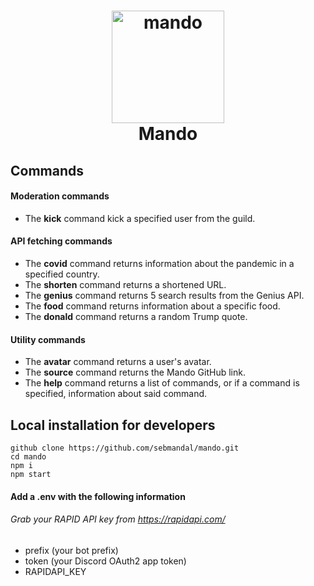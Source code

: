 <div align="center">
  <h1>
    <a href="https://github.com/sebmandal/mando" target="_blank">
      <img height="180" alt="mando" src="https://cdn.discordapp.com/attachments/845438745939673088/867607801843679252/unknown.png">
    </a>
    <br />
    Mando
  </h1>
</div>

## **Commands**

#### Moderation commands

- The **kick** command kick a specified user from the guild.

#### API fetching commands

- The **covid** command returns information about the pandemic in a specified country.
- The **shorten** command returns a shortened URL.
- The **genius** command returns 5 search results from the Genius API.
- The **food** command returns information about a specific food.
- The **donald** command returns a random Trump quote.

#### Utility commands

- The **avatar** command returns a user's avatar.
- The **source** command returns the Mando GitHub link.
- The **help** command returns a list of commands, or if a command is specified, information about said command.

## **Local installation for developers**

```
github clone https://github.com/sebmandal/mando.git
cd mando
npm i
npm start
```

#### Add a .env with the following information

###### Grab your RAPID API key from https://rapidapi.com/
- prefix (your bot prefix)
- token (your Discord OAuth2 app token)
- RAPIDAPI_KEY
